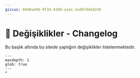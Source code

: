 ```yaml
---
giscus: 84d0a446-9f3d-4288-aaa1-2ed074de8249
---
```


# 📜 Değişiklikler - Changelog

Bu başlık altında bu sitede yaptığım değişiklikler listelenmektedir.

```{toctree}
---
maxdepth: 1
glob: true
---
*
```
